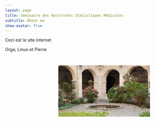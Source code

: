 ```yaml
---
layout: page
title: Séminaire des doctorants Statistiques Médicales
subtitle: About me
show-avatar: True
---
```

Ceci est le site internet

Orga; Linus et Pierre

<img style="float: right;" src="/assets/img/cordeliers.jpg" width="300" hspace="30" vspace="30">

